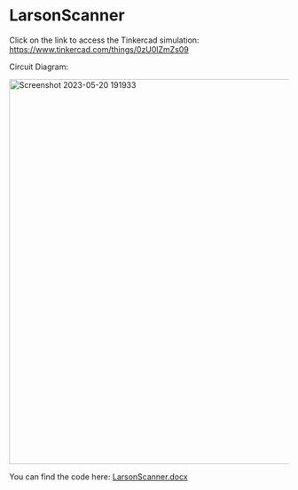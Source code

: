 # LarsonScanner

Click on the link to access the Tinkercad simulation: https://www.tinkercad.com/things/0zU0lZmZs09

Circuit Diagram:

<img width="694" alt="Screenshot 2023-05-20 191933" src="https://github.com/fey-stein-king/LarsonScanner/assets/70027671/b7c65f75-16ad-4502-900a-e43c8f8d309a">


You can find the code here: [LarsonScanner.docx](https://github.com/fey-stein-king/LarsonScanner/files/11522471/LarsonScanner.docx)



